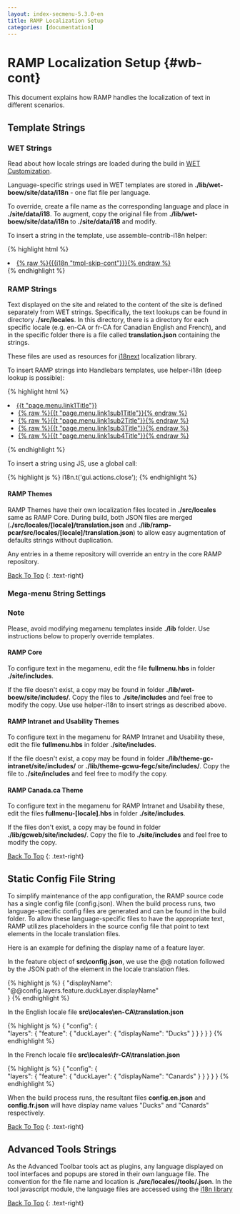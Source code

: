 ```yaml
---
layout: index-secmenu-5.3.0-en
title: RAMP Localization Setup
categories: [documentation]
---
```


<a name="top" />

# RAMP Localization Setup {#wb-cont}

This document explains how RAMP handles the localization of text in different scenarios.

<div class="toc"></div>

## Template Strings

### WET Strings

Read about how locale strings are loaded during the build in [WET Customization](wet-customization-en.html#data).

Language-specific strings used in WET templates are stored in __./lib/wet-boew/site/data/i18n__ - one flat file per language.

To override, create a file name as the corresponding language and place in __./site/data/i18__. To augment, copy the original file from __./lib/wet-boew/site/data/i18n__ to __./site/data/i18__ and modify.

To insert a string in the template, use assemble-contrib-i18n helper:

{% highlight html %}
<li class="wb-slc">
    <a class="wb-sl" href="#wb-cont">{% raw %}{{{i18n "tmpl-skip-cont"}}}{% endraw %}</a>
</li>
{% endhighlight %}


### RAMP Strings

Text displayed on the site and related to the content of the site is defined separately from WET strings. Specifically, the text lookups can be found in directory __./src/locales__. In this directory, there is a directory for each specific locale (e.g. en-CA or fr-CA for Canadian English and French), and in the specific folder there is a file called __translation.json__ containing the strings. 

These files are used as resources for [i18next](http://i18next.com/) localization library.

To insert RAMP strings into Handlebars templates, use helper-i18n (deep lookup is possible):

{% highlight html %}
<li><a href="#implement" class="item">{{t "page.menu.link1Title"}}</a>
	<ul class="sm list-unstyled" id="implement" role="menu">
		<li><a href="...">{% raw %}{{t "page.menu.link1sub1Title"}}{% endraw %}</a></li>
		<li><a href="...">{% raw %}{{t "page.menu.link1sub2Title"}}{% endraw %}</a></li>
		<li><a href="...">{% raw %}{{t "page.menu.link1sub3Title"}}{% endraw %}</a></li>
		<li><a href="...">{% raw %}{{t "page.menu.link1sub4Title"}}{% endraw %}</a></li>
	</ul>
</li>
{% endhighlight %}

To insert a string using JS, use a global call:

{% highlight js %}
    i18n.t('gui.actions.close');
{% endhighlight %}

#### RAMP Themes

RAMP Themes have their own localization files located in __./src/locales__ same as RAMP Core. During build, both JSON files are merged (__./src/locales/[locale]/translation.json__ and __./lib/ramp-pcar/src/locales/[locale]/translation.json__) to allow easy augmentation of defaults strings without duplication. 

Any entries in a theme repository will override an entry in the core RAMP repository.

[Back To Top](#top)
{: .text-right}

### Mega-menu String Settings

<section class="alert alert-info">
	<h3>Note</h3>
	<p>Please, avoid modifying megamenu templates inside <strong>./lib</strong> folder. Use instructions below to properly override templates.</p>
</section>

#### RAMP Core

To configure text in the megamenu, edit the file __fullmenu.hbs__ in folder __./site/includes__.

If the file doesn't exist, a copy may be found in folder __./lib/wet-boew/site/includes/__. Copy the files to __./site/includes__ and feel free to modify the copy. Use use helper-i18n to insert strings as described above.

#### RAMP Intranet and Usability Themes

To configure text in the megamenu for RAMP Intranet and Usability these, edit the file __fullmenu.hbs__ in folder __./site/includes__.

If the file doesn't exist, a copy may be found in folder __./lib/theme-gc-intranet/site/includes/__ or __./lib/theme-gcwu-fegc/site/includes/__.  Copy the file to __./site/includes__ and feel free to modify the copy.

#### RAMP Canada.ca Theme

To configure text in the megamenu for RAMP Intranet and Usability these, edit the files __fullmenu-[locale].hbs__ in folder __./site/includes__.

If the files don't exist, a copy may be found in folder __./lib/gcweb/site/includes/__.  Copy the file to __./site/includes__ and feel free to modify the copy.


[Back To Top](#top)
{: .text-right}

## Static Config File String

To simplify maintenance of the app configuration, the RAMP source code has a single config file (config.json).  When the build process runs, two language-specific config files are generated and can be found in the build folder.  To allow these language-specific files to have the appropriate text, RAMP utilizes placeholders in the source config file that point to text elements in the locale translation files.

Here is an example for defining the display name of a feature layer.

In the feature object of __src\config.json__, we use the @@ notation followed by the JSON path of the element in the locale translation files.

{% highlight js %}
{
    "displayName": "@@config.layers.feature.duckLayer.displayName"	    
}
{% endhighlight %}

In the English locale file __src\locales\en-CA\translation.json__

{% highlight js %}
{
    "config": {        
        "layers": {
            "feature": {
                "duckLayer": {
                    "displayName": "Ducks"
                }
			}
		}
	}
}
{% endhighlight %}

In the French locale file __src\locales\fr-CA\translation.json__

{% highlight js %}
{
    "config": {        
        "layers": {
            "feature": {
                "duckLayer": {
                    "displayName": "Canards"
                }
			}
		}
	}
}
{% endhighlight %}

When the build process runs, the resultant files __config.en.json__ and __config.fr.json__ will have display name values "Ducks" and "Canards" respectively.


[Back To Top](#top)
{: .text-right}


## Advanced Tools Strings

As the Advanced Toolbar tools act as plugins, any language displayed on tool interfaces and popups are stored in their own language file.  The convention for the file name and location is __./src/locales/<localeName>/tools/<toolName>.json__.  In the tool javascript module, the language files are accessed using the [i18n library](external-libraries-en.html#i18next---i18n-for-javascript)

[Back To Top](#top)
{: .text-right}

